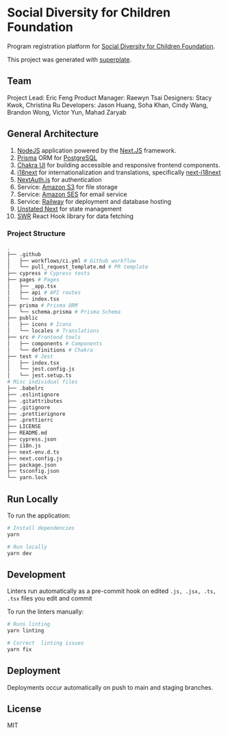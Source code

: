 # Social Diversity for Children Foundation

Program registration platform for [Social Diversity for Children Foundation](https://www.socialdiversity.org).

This project was generated with [superplate](https://github.com/pankod/superplate).

## Team
Project Lead: Eric Feng
Product Manager: Raewyn Tsai
Designers: Stacy Kwok, Christina Ru
Developers: Jason Huang, Soha Khan, Cindy Wang, Brandon Wong, Victor Yun, Mahad Zaryab

## General Architecture

1. [NodeJS](https://nodejs.org/en/) application powered by the [Next.JS](https://nextjs.org/)
   framework.
2. [Prisma](https://www.prisma.io/) ORM for [PostgreSQL](https://www.postgresql.org/)
3. [Chakra UI](https://chakra-ui.com/) for building accessible and responsive frontend components.
4. [i18next](https://www.i18next.com/) for internationalization and translations, specifically [next-i18next](https://github.com/isaachinman/next-i18next)
5. [NextAuth.js](https://next-auth.js.org/) for authentication 
6. Service: [Amazon S3](https://aws.amazon.com/s3/) for file storage
7. Service: [Amazon SES](https://aws.amazon.com/ses/) for email service
8. Service: [Railway](https://docs.railway.app/) for deployment and database hosting
9. [Unstated Next](https://github.com/jamiebuilds/unstated-next) for state management
10. [SWR](https://swr.vercel.app/) React Hook library for data fetching

### Project Structure

```bash
.
├── .github 
│   ├── workflows/ci.yml # Github workflow
│   └── pull_request_template.md # PR template
├── cypress # Cypress tests
├── pages # Pages
│   ├── _app.tsx
│   ├── api # API routes
│   └── index.tsx
├── prisma # Prisma ORM
│   └── schema.prisma # Prisma Schema
├── public
│   ├── icons # Icons
│   └── locales # Translations
├── src # Frontend tools
│   ├── components # Components
│   └── definitions # Chakra
├── test # Jest 
│   ├── index.tsx
│   └── jest.config.js
│   └── jest.setup.ts
# Misc individual files
├── .babelrc
├── .eslintignore
├── .gitattributes
├── .gitignore
├── .prettierignore
├── .prettierrc
├── LICENSE
├── README.md
├── cypress.json
├── i18n.js 
├── next-env.d.ts
├── next.config.js
├── package.json
├── tsconfig.json
└── yarn.lock
```


## Run Locally

To run the application:
```bash
# Install dependencies
yarn

# Run locally
yarn dev
```

## Development

Linters run automatically as a pre-commit hook on edited ```.js, .jsx, .ts, .tsx``` files you edit and commit

To run the linters manually:
```bash
# Runs linting
yarn linting

# Correct  linting issues
yarn fix
```

## Deployment

Deployments occur automatically on push to main and staging branches.

## License

MIT
